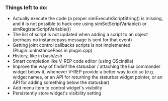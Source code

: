 ### Things left to do:

 - Actually execute the code (a proper simExecuteScriptString() is missing, and it is not possible to hack one using simSetScriptVariable() or simRegisterScriptVariable())
 - The list of script is not updated when adding a script to an object (perhaps no instancepass message is sent for that event)
 - Getting joint control callbacks scripts is not implemented (Plugin::onInstancePass in plugin.cpp)
 - History, like in bash/zsh
 - Smart completion like V-REP code editor (using QScintilla)
 - Improve the way of findinf the statusbar / attaching the lua commander widget below it, whenever V-REP provide a better way to do so (e.g. widget names, or an API for returning the staturbar widget pointer, or an API for adding something below the statusbar)
 - Add menu item to control widget's visibility
 - Persistently store widget's visibility setting

